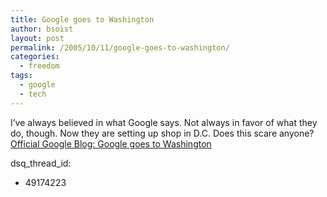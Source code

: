 ```yaml
---
title: Google goes to Washington
author: bsoist
layout: post
permalink: /2005/10/11/google-goes-to-washington/
categories:
  - freedom
tags:
  - google
  - tech
---
```

I&#8217;ve always believed in what Google says. Not always in favor of what they do, though. Now they are setting up shop in D.C. Does this scare anyone? [Official Google Blog: Google goes to Washington][1]

 [1]: http://googleblog.blogspot.com/2005/10/google-goes-to-washington.html
dsq_thread_id:
  - 49174223